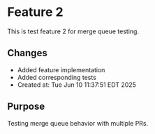 # Feature 2

This is test feature 2 for merge queue testing.

## Changes
- Added feature implementation
- Added corresponding tests
- Created at: Tue Jun 10 11:37:51 EDT 2025

## Purpose
Testing merge queue behavior with multiple PRs.
